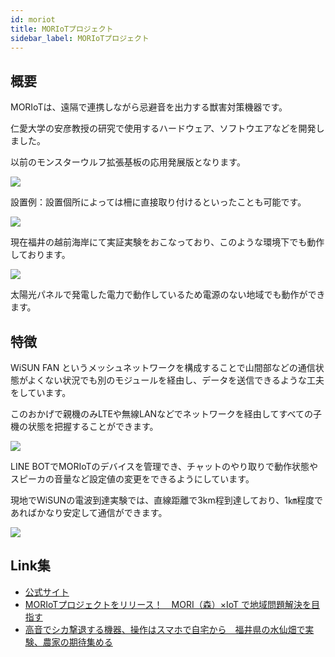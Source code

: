 ```yaml
---
id: moriot
title: MORIoTプロジェクト
sidebar_label: MORIoTプロジェクト
---
```


## 概要

MORIoTは、遠隔で連携しながら忌避音を出力する獣害対策機器です。

仁愛大学の安彦教授の研究で使用するハードウェア、ソフトウエアなどを開発しました。

以前のモンスターウルフ拡張基板の応用発展版となります。

![](/img/docs/moriot/installation.jpg)

設置例：設置個所によっては柵に直接取り付けるといったことも可能です。

![](/img/docs/moriot/example.jpg)

現在福井の越前海岸にて実証実験をおこなっており、このような環境下でも動作しております。

![](/img/docs/moriot/location.jpg)

太陽光パネルで発電した電力で動作しているため電源のない地域でも動作ができます。


## 特徴

WiSUN FAN というメッシュネットワークを構成することで山間部などの通信状態がよくない状況でも別のモジュールを経由し、データを送信できるような工夫をしています。

このおかげで親機のみLTEや無線LANなどでネットワークを経由してすべての子機の状態を把握することができます。

![](/img/docs/moriot/line.png)

LINE BOTでMORIoTのデバイスを管理でき、チャットのやり取りで動作状態やスピーカの音量など設定値の変更をできるようにしています。

現地でWiSUNの電波到達実験では、直線距離で3km程到達しており、1㎞程度であればかなり安定して通信ができます。

![](/img/docs/moriot/reach.jpg)


## Link集

- [公式サイト](https://moriot.hirameq.jp/)
- [MORIoTプロジェクトをリリース！　MORI（森）×IoT で地域問題解決を目指す](https://www.jindai.ac.jp/department/human/communication/topics/004102.html)
- [高音でシカ撃退する機器、操作はスマホで自宅から　福井県の水仙畑で実験、農家の期待集める](https://www.fukuishimbun.co.jp/articles/-/1383031)
